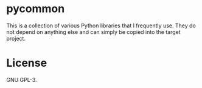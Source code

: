 # pycommon
This is a collection of various Python libraries that I frequently use. They do
not depend on anything else and can simply be copied into the target project.

# License
GNU GPL-3.
